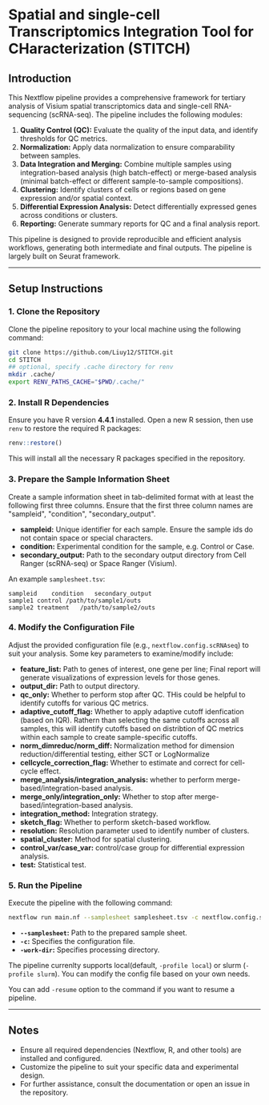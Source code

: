 # Spatial and single-cell Transcriptomics Integration Tool for CHaracterization (STITCH)

## Introduction
This Nextflow pipeline provides a comprehensive framework for tertiary analysis of Visium spatial transcriptomics data and single-cell RNA-sequencing (scRNA-seq). The pipeline includes the following modules:

1. **Quality Control (QC):** Evaluate the quality of the input data, and identify thresholds for QC metrics.
2. **Normalization:** Apply data normalization to ensure comparability between samples.
3. **Data Integration and Merging:** Combine multiple samples using integration-based analysis (high batch-effect) or merge-based analysis (minimal batch-effect or different sample-to-sample compositions).
4. **Clustering:** Identify clusters of cells or regions based on gene expression and/or spatial context.
5. **Differential Expression Analysis:** Detect differentially expressed genes across conditions or clusters.
6. **Reporting:** Generate summary reports for QC and a final analysis report.

This pipeline is designed to provide reproducible and efficient analysis workflows, generating both intermediate and final outputs. The pipeline is largely built on Seurat framework.

---

## Setup Instructions

### 1. Clone the Repository
Clone the pipeline repository to your local machine using the following command:

```bash
git clone https://github.com/Liuy12/STITCH.git
cd STITCH
## optional, specify .cache directory for renv
mkdir .cache/
export RENV_PATHS_CACHE="$PWD/.cache/"
```

### 2. Install R Dependencies
Ensure you have R version **4.4.1** installed. Open a new R session, then use `renv` to restore the required R packages:

```R
renv::restore()
```

This will install all the necessary R packages specified in the repository.

### 3. Prepare the Sample Information Sheet
Create a sample information sheet in tab-delimited format with at least the following first three columns. Ensure that the first three column names are "sampleid", "condition", "secondary_output".

- **sampleid:** Unique identifier for each sample. Ensure the sample ids do not contain space or special characters.
- **condition:** Experimental condition for the sample, e.g. Control or Case.
- **secondary_output:** Path to the secondary output directory from Cell Ranger (scRNA-seq) or Space Ranger (Visium).

An example `samplesheet.tsv`:

```tsv
sampleid    condition   secondary_output
sample1 control /path/to/sample1/outs
sample2 treatment   /path/to/sample2/outs
```

### 4. Modify the Configuration File
Adjust the provided configuration file (e.g., `nextflow.config.scRNAseq`) to suit your analysis. Some key parameters to examine/modify include:

- **feature_list:** Path to genes of interest, one gene per line; Final report will generate visualizations of expression levels for those genes.
- **output_dir:** Path to output directory.
- **qc_only:** Whether to perform stop after QC. THis could be helpful to identify cutoffs for various QC metrics.
- **adaptive_cutoff_flag:** Whether to apply adaptive cutoff idenfication (based on IQR). Rathern than selecting the same cutoffs across all samples, this will identify cutoffs based on distribtion of QC metrics within each sample to create sample-specific cutoffs. 
- **norm_dimreduc/norm_diff:** Normalization method for dimension reduction/differential testing, either SCT or LogNormalize
- **cellcycle_correction_flag:** Whether to estimate and correct for cell-cycle effect.
- **merge_analysis/integration_analysis:** whether to perform merge-based/integration-based analysis.
- **merge_only/integration_only:** Whether to stop after merge-based/integration-based analysis.
- **integration_method:** Integration strategy.
- **sketch_flag:** Whether to perform sketch-based workflow.
- **resolution:** Resolution parameter used to identify number of clusters.
- **spatial_cluster:** Method for spatial clustering.
- **control_var/case_var:** control/case group for differential expression analysis.
- **test:** Statistical test.

### 5. Run the Pipeline
Execute the pipeline with the following command:

```bash
nextflow run main.nf --samplesheet samplesheet.tsv -c nextflow.config.scRNAseq -work-dir ./work 
```

- **`--samplesheet`:** Path to the prepared sample sheet.
- **`-c`:** Specifies the configuration file.
- **`-work-dir`:** Specifies processing directory.

The pipeline currenlty supports local(default, `-profile local`) or slurm (`-profile slurm`). You can modify the config file based on your own needs. 

You can add `-resume` option to the command if you want to resume a pipeline.

---

## Notes
- Ensure all required dependencies (Nextflow, R, and other tools) are installed and configured.
- Customize the pipeline to suit your specific data and experimental design.
- For further assistance, consult the documentation or open an issue in the repository.


